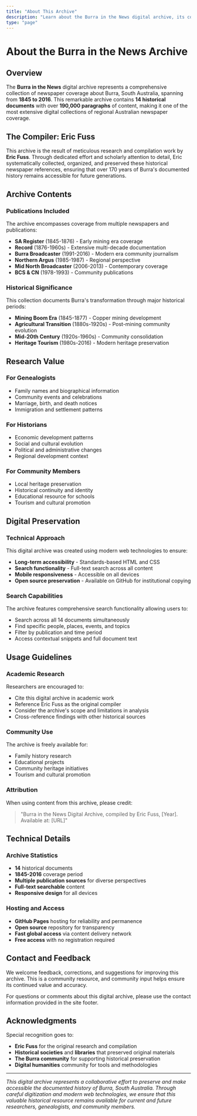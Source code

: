 ```yaml
---
title: "About This Archive"
description: "Learn about the Burra in the News digital archive, its contents, and how to use this comprehensive historical resource."
type: "page"
---
```


# About the Burra in the News Archive

## Overview

The **Burra in the News** digital archive represents a comprehensive collection of newspaper coverage about Burra, South Australia, spanning from **1845 to 2016**. This remarkable archive contains **14 historical documents** with over **190,000 paragraphs** of content, making it one of the most extensive digital collections of regional Australian newspaper coverage.

## The Compiler: Eric Fuss

This archive is the result of meticulous research and compilation work by **Eric Fuss**. Through dedicated effort and scholarly attention to detail, Eric systematically collected, organized, and preserved these historical newspaper references, ensuring that over 170 years of Burra's documented history remains accessible for future generations.

## Archive Contents

### Publications Included

The archive encompasses coverage from multiple newspapers and publications:

- **SA Register** (1845-1876) - Early mining era coverage
- **Record** (1876-1960s) - Extensive multi-decade documentation  
- **Burra Broadcaster** (1991-2016) - Modern era community journalism
- **Northern Argus** (1985-1987) - Regional perspective
- **Mid North Broadcaster** (2006-2013) - Contemporary coverage
- **BCS & CN** (1978-1993) - Community publications

### Historical Significance

This collection documents Burra's transformation through major historical periods:

- **Mining Boom Era** (1845-1877) - Copper mining development
- **Agricultural Transition** (1880s-1920s) - Post-mining community evolution
- **Mid-20th Century** (1920s-1960s) - Community consolidation
- **Heritage Tourism** (1980s-2016) - Modern heritage preservation

## Research Value

### For Genealogists
- Family names and biographical information
- Community events and celebrations
- Marriage, birth, and death notices
- Immigration and settlement patterns

### For Historians
- Economic development patterns
- Social and cultural evolution
- Political and administrative changes
- Regional development context

### For Community Members
- Local heritage preservation
- Historical continuity and identity
- Educational resource for schools
- Tourism and cultural promotion

## Digital Preservation

### Technical Approach
This digital archive was created using modern web technologies to ensure:
- **Long-term accessibility** - Standards-based HTML and CSS
- **Search functionality** - Full-text search across all content
- **Mobile responsiveness** - Accessible on all devices
- **Open source preservation** - Available on GitHub for institutional copying

### Search Capabilities
The archive features comprehensive search functionality allowing users to:
- Search across all 14 documents simultaneously
- Find specific people, places, events, and topics
- Filter by publication and time period
- Access contextual snippets and full document text

## Usage Guidelines

### Academic Research
Researchers are encouraged to:
- Cite this digital archive in academic work
- Reference Eric Fuss as the original compiler
- Consider the archive's scope and limitations in analysis
- Cross-reference findings with other historical sources

### Community Use
The archive is freely available for:
- Family history research
- Educational projects
- Community heritage initiatives
- Tourism and cultural promotion

### Attribution
When using content from this archive, please credit:
> "Burra in the News Digital Archive, compiled by Eric Fuss, [Year]. Available at: [URL]"

## Technical Details

### Archive Statistics
- **14** historical documents
- **1845-2016** coverage period
- **Multiple publication sources** for diverse perspectives
- **Full-text searchable** content
- **Responsive design** for all devices

### Hosting and Access
- **GitHub Pages** hosting for reliability and permanence
- **Open source** repository for transparency
- **Fast global access** via content delivery network
- **Free access** with no registration required

## Contact and Feedback

We welcome feedback, corrections, and suggestions for improving this archive. This is a community resource, and community input helps ensure its continued value and accuracy.

For questions or comments about this digital archive, please use the contact information provided in the site footer.

## Acknowledgments

Special recognition goes to:
- **Eric Fuss** for the original research and compilation
- **Historical societies** and **libraries** that preserved original materials
- **The Burra community** for supporting historical preservation
- **Digital humanities** community for tools and methodologies

---

*This digital archive represents a collaborative effort to preserve and make accessible the documented history of Burra, South Australia. Through careful digitization and modern web technologies, we ensure that this valuable historical resource remains available for current and future researchers, genealogists, and community members.*